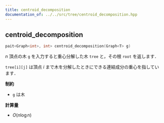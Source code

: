 ```yaml
---
title: centroid_decomposition
documentation_of: ../../src/tree/centroid_decomposition.hpp
---
```


## centroid_decomposition

```cpp
pait<Graph<int>, int> centroid_decomposition(Graph<T> g)
```

$n$ 頂点の木 `g` を入力すると重心分解した木 `tree` と，その根 `root` を返します．

`tree[i][j]` は頂点 $i$ まで木を分解したときにできる連結成分の重心を指しています．

**制約**

- `g` は木

**計算量**

- $O(n \log n)$